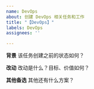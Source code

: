 ```yaml
---
name: DevOps
about: 创建 DevOps 相关任务和工作
title: "【DevOps】"
labels: DevOps
assignees: ''

---
```


**背景**
该任务创建之前的状态如何？

**改动**
改动是什么？目标、价值如何？

**其他备选**
其他还有什么方案？
